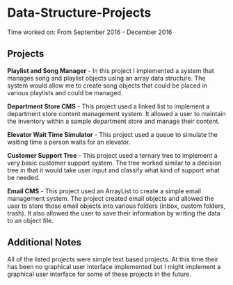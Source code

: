 # Data-Structure-Projects

Time worked on: From September 2016 - December 2016

## Projects

**Playlist and Song Manager** - In this project I implemented a system that manages song and playlist objects using an array data structure. The system would allow me to create song objects that could be placed in various playlists and could be managed. 

**Department Store CMS** - This project used a linked list to implement a department store content management system. It allowed a user to maintain the inventory within a sample department store and manage their content.

**Elevator Wait Time Simulator** - This project used a queue to simulate the waiting time a person waits for an elevator. 

**Customer Support Tree** - This project used a ternary tree to implement a very basic customer support system. The tree worked similar to a decision tree in that it would take user input and classify what kind of support what be needed.

**Email CMS** - This project used an ArrayList to create a simple email management system. The project created email objects and allowed the user to store those email objects into various folders (inbox, custom folders, trash). It also allowed the user to save their information by writing the data to an object file. 



## Additional Notes

All of the listed projects were simple text based projects. At this time their has been no graphical user interface implemented but 
I might implement a graphical user interface for some of these projects in the future.
